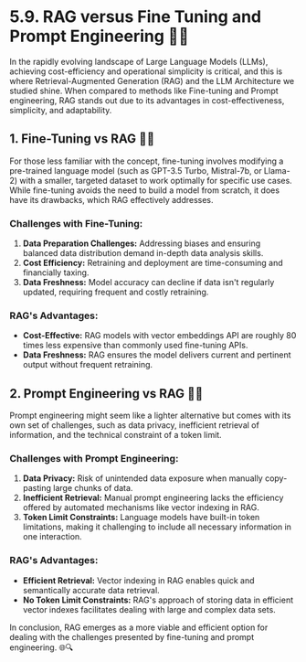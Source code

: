 # 5.9. RAG versus Fine Tuning and Prompt Engineering 🚀🔄

In the rapidly evolving landscape of Large Language Models (LLMs), achieving cost-efficiency and operational simplicity is critical, and this is where Retrieval-Augmented Generation (RAG) and the LLM Architecture we studied shine. When compared to methods like Fine-tuning and Prompt engineering, RAG stands out due to its advantages in cost-effectiveness, simplicity, and adaptability.

## 1. Fine-Tuning vs RAG 🤖💡

For those less familiar with the concept, fine-tuning involves modifying a pre-trained language model (such as GPT-3.5 Turbo, Mistral-7b, or Llama-2) with a smaller, targeted dataset to work optimally for specific use cases.
While fine-tuning avoids the need to build a model from scratch, it does have its drawbacks, which RAG effectively addresses.

### Challenges with Fine-Tuning:
1. **Data Preparation Challenges:** Addressing biases and ensuring balanced data distribution demand in-depth data analysis skills.
2. **Cost Efficiency:** Retraining and deployment are time-consuming and financially taxing.
3. **Data Freshness:** Model accuracy can decline if data isn't regularly updated, requiring frequent and costly retraining.

### RAG's Advantages:
- **Cost-Effective:** RAG models with vector embeddings API are roughly 80 times less expensive than commonly used fine-tuning APIs.
- **Data Freshness:** RAG ensures the model delivers current and pertinent output without frequent retraining.

## 2. Prompt Engineering vs RAG 📝🔄

Prompt engineering might seem like a lighter alternative but comes with its own set of challenges, such as data privacy, inefficient retrieval of information, and the technical constraint of a token limit.

### Challenges with Prompt Engineering:
1. **Data Privacy:** Risk of unintended data exposure when manually copy-pasting large chunks of data.
2. **Inefficient Retrieval:** Manual prompt engineering lacks the efficiency offered by automated mechanisms like vector indexing in RAG.
3. **Token Limit Constraints:** Language models have built-in token limitations, making it challenging to include all necessary information in one interaction.

### RAG's Advantages:
- **Efficient Retrieval:** Vector indexing in RAG enables quick and semantically accurate data retrieval.
- **No Token Limit Constraints:** RAG's approach of storing data in efficient vector indexes facilitates dealing with large and complex data sets.

In conclusion, RAG emerges as a more viable and efficient option for dealing with the challenges presented by fine-tuning and prompt engineering. 🌐🔍
